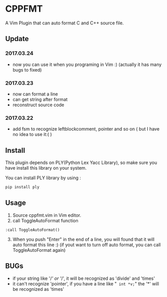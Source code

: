 # CPPFMT
A Vim Plugin that can auto format C and C++ source file.

## Update

### 2017.03.24
- now you can use it when you programing in Vim :) (actually it has many bugs to fixed)

### 2017.03.23
- now can format a line
- can get string after format
- reconstruct source code

### 2017.03.22
- add fsm to recognize leftblockcomment, pointer and so on ( but I have no idea to use it:( )

## Install
This plugin depends on PLY(Python Lex Yacc Library), so make sure you have install this library on your system.

You can install PLY library by using :
```Bash
pip install ply
```

## Usage
1. Source cppfmt.vim in Vim editor.
2. call ToggleAutoFormat function
```VimScript
:call ToggleAutoFormat()
```
3. When you push "Enter" in the end of a line, you will found that it will auto format this line :)
(if yout want to turn off auto format, you can call ToggleAutoFormat again)

## BUGs
- if your string like '/*' or '*/', it will be recognized as 'divide' and 'times'
- it can't recognize 'pointer', if you have a line like "``` int *v;```" the '*' will be recognized as 'times'
